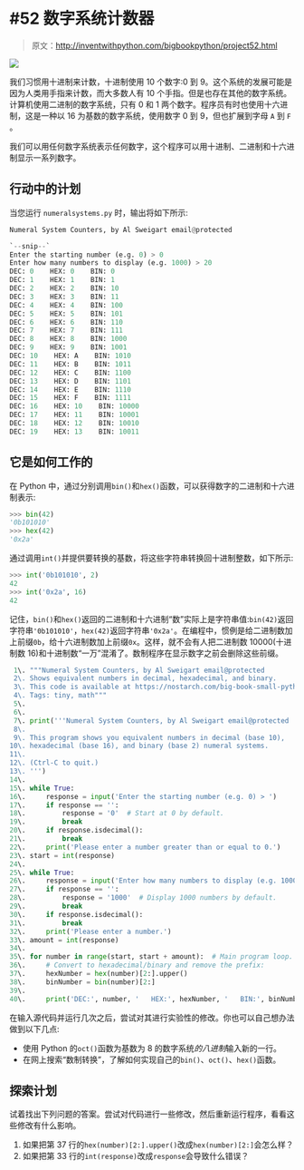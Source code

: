 # #52 数字系统计数器

> 原文：<http://inventwithpython.com/bigbookpython/project52.html>

![](img/9d995d63aaead72cad01120081eb8f75.png)

我们习惯用十进制来计数，十进制使用 10 个数字:0 到 9。这个系统的发展可能是因为人类用手指来计数，而大多数人有 10 个手指。但是也存在其他的数字系统。计算机使用二进制的数字系统，只有 0 和 1 两个数字。程序员有时也使用十六进制，这是一种以 16 为基数的数字系统，使用数字 0 到 9，但也扩展到字母 `A` 到 `F` 。

我们可以用任何数字系统表示任何数字，这个程序可以用十进制、二进制和十六进制显示一系列数字。

## 行动中的计划

当您运行 `numeralsystems.py` 时，输出将如下所示:

```py
Numeral System Counters, by Al Sweigart email@protected

`--snip--`
Enter the starting number (e.g. 0) > 0
Enter how many numbers to display (e.g. 1000) > 20
DEC: 0    HEX: 0    BIN: 0
DEC: 1    HEX: 1    BIN: 1
DEC: 2    HEX: 2    BIN: 10
DEC: 3    HEX: 3    BIN: 11
DEC: 4    HEX: 4    BIN: 100
DEC: 5    HEX: 5    BIN: 101
DEC: 6    HEX: 6    BIN: 110
DEC: 7    HEX: 7    BIN: 111
DEC: 8    HEX: 8    BIN: 1000
DEC: 9    HEX: 9    BIN: 1001
DEC: 10    HEX: A    BIN: 1010
DEC: 11    HEX: B    BIN: 1011
DEC: 12    HEX: C    BIN: 1100
DEC: 13    HEX: D    BIN: 1101
DEC: 14    HEX: E    BIN: 1110
DEC: 15    HEX: F    BIN: 1111
DEC: 16    HEX: 10    BIN: 10000
DEC: 17    HEX: 11    BIN: 10001
DEC: 18    HEX: 12    BIN: 10010
DEC: 19    HEX: 13    BIN: 10011
```

## 它是如何工作的

在 Python 中，通过分别调用`bin()`和`hex()`函数，可以获得数字的二进制和十六进制表示:

```py
>>> bin(42)
'0b101010'
>>> hex(42)
'0x2a'
```

通过调用`int()`并提供要转换的基数，将这些字符串转换回十进制整数，如下所示:

```py
>>> int('0b101010', 2)
42
>>> int('0x2a', 16)
42
```

记住，`bin()`和`hex()`返回的二进制和十六进制“数”实际上是字符串值:`bin(42)`返回字符串`'0b101010'`，`hex(42)`返回字符串`'0x2a'`。在编程中，惯例是给二进制数加上前缀`0b`，给十六进制数加上前缀`0x`。这样，就不会有人把二进制数 10000(十进制数 16)和十进制数“一万”混淆了。数制程序在显示数字之前会删除这些前缀。

```py
 1\. """Numeral System Counters, by Al Sweigart email@protected
 2\. Shows equivalent numbers in decimal, hexadecimal, and binary.
 3\. This code is available at https://nostarch.com/big-book-small-python-programming
 4\. Tags: tiny, math"""
 5\. 
 6\. 
 7\. print('''Numeral System Counters, by Al Sweigart email@protected
 8\. 
 9\. This program shows you equivalent numbers in decimal (base 10),
10\. hexadecimal (base 16), and binary (base 2) numeral systems.
11\. 
12\. (Ctrl-C to quit.)
13\. ''')
14\. 
15\. while True:
16\.     response = input('Enter the starting number (e.g. 0) > ')
17\.     if response == '':
18\.         response = '0'  # Start at 0 by default.
19\.         break
20\.     if response.isdecimal():
21\.         break
22\.     print('Please enter a number greater than or equal to 0.')
23\. start = int(response)
24\. 
25\. while True:
26\.     response = input('Enter how many numbers to display (e.g. 1000) > ')
27\.     if response == '':
28\.         response = '1000'  # Display 1000 numbers by default.
29\.         break
30\.     if response.isdecimal():
31\.         break
32\.     print('Please enter a number.')
33\. amount = int(response)
34\. 
35\. for number in range(start, start + amount):  # Main program loop.
36\.     # Convert to hexadecimal/binary and remove the prefix:
37\.     hexNumber = hex(number)[2:].upper()
38\.     binNumber = bin(number)[2:]
39\. 
40\.     print('DEC:', number, '   HEX:', hexNumber, '   BIN:', binNumber) 
```

在输入源代码并运行几次之后，尝试对其进行实验性的修改。你也可以自己想办法做到以下几点:

*   使用 Python 的`oct()`函数为基数为 8 的数字系统*的八进制*输入新的一行。
*   在网上搜索“数制转换”，了解如何实现自己的`bin()`、`oct()`、`hex()`函数。

## 探索计划

试着找出下列问题的答案。尝试对代码进行一些修改，然后重新运行程序，看看这些修改有什么影响。

1.  如果把第 37 行的`hex(number)[2:].upper()`改成`hex(number)[2:]`会怎么样？
2.  如果把第 33 行的`int(response)`改成`response`会导致什么错误？